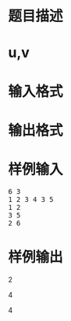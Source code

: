 

# 题目描述



# u,v



# 输入格式



# 输出格式



# 样例输入


<pre>6 3
1 2 3 4 3 5
1 2
3 5
2 6</pre>

# 样例输出


<p>
2
</p>
<p>
4
</p>
<p>
4
</p>
